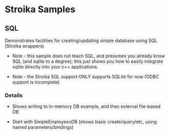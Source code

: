 # Stroika Samples

## SQL

Demonstrates facilities for creating/updating simple database using SQL (Stroika wrappers)

- Note - this sample does not teach SQL, and presumes you already know SQL (and sqlite to a degree);
  this just shows you how to easily integrate sqlite directly into your c++ applications.

- Note - the Stroika SQL support ONLY supports SQLite for now (ODBC support is incomplete)

### Details

- Shows writing to in-memory DB example, and then external file-based DB

- Start with SimpleEmployeesDB (shows basic create/query/etc, using named parameters/bindings)
